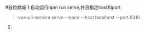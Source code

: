 #谷粒商城
1.自动运行npm run serve,并且指定host和port
  >vue-cli-service serve --open --host localhost --port 8010

2.